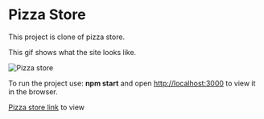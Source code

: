 # Pizza Store

This project is clone of pizza store.

This gif shows what the site looks like.

![Pizza store](https://s8.gifyu.com/images/bandicam-2020-12-03-11-49-42-792.gif)

To run the project use: **npm start** and open [http://localhost:3000](http://localhost:3000) to view it in the browser.

[Pizza store link](https://serejabogdan.github.io/pizza-store/) to view
